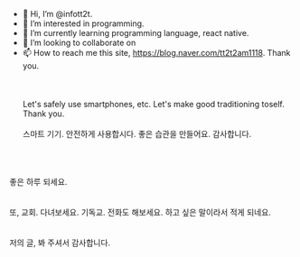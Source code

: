 - 👋 Hi, I’m @infott2t.
- 👀 I’m interested in programming.
- 🌱 I’m currently learning programming language, react native.
- 💞️ I’m looking to collaborate on  
- 📫 How to reach me this site, https://blog.naver.com/tt2t2am1118. Thank you.
<br/><br/><br/><br/>
Let's safely use smartphones, etc. Let's make good traditioning toself. Thank you.
<br/><br/>
스마트 기기. 안전하게 사용합시다. 좋은 습관을 만들어요. 감사합니다.
<br/><br/><br/><br/>

좋은 하루 되세요. 
<br/><br/><br/>
또, 교회. 다녀보세요. 기독교. 전화도 해보세요. 하고 싶은 말이라서 적게 되네요.
<br/><br/><br/>
저의 글, 봐 주셔서 감사합니다.
 
